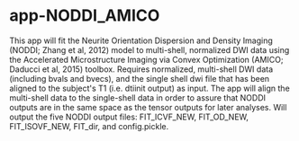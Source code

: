 # app-NODDI_AMICO

This app will fit the Neurite Orientation Dispersion and Density Imaging (NODDI; Zhang et al, 2012) model to multi-shell, normalized DWI data using the Accelerated Microstructure Imaging via Convex Optimization (AMICO; Daducci et al, 2015) toolbox. Requires normalized, multi-shell DWI data (including bvals and bvecs), and the single shell dwi file that has been aligned to the subject's T1 (i.e. dtiinit output) as input. The app will align the multi-shell data to the single-shell data in order to assure that NODDI outputs are in the same space as the tensor outputs for later analyses. Will output the five NODDI output files: FIT_ICVF_NEW, FIT_OD_NEW, FIT_ISOVF_NEW, FIT_dir, and config.pickle.

